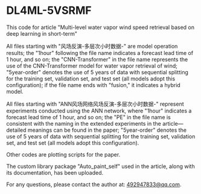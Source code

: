 # DL4ML-5VSRMF
This code for article "Multi-level water vapor wind speed retrieval based on deep learning in short-term"

All files starting with "风场反演-多层次小时数据-" are model operation results; the "1hour" following the file name indicates a forecast lead time of 1 hour, and so on; the "CNN-Transformer" in the file name represents the use of the CNN-Transformer model for water vapor retrieval of wind; "5year-order" denotes the use of 5 years of data with sequential splitting for the training set, validation set, and test set (all models adopt this configuration); if the file name ends with "fusion," it indicates a hybrid model.  

All files starting with "ANN风场网络风场反演-多层次小时数据-" represent experiments conducted using the ANN network, where "1hour" indicates a forecast lead time of 1 hour, and so on; the "PE" in the file name is consistent with the naming in the extended experiments in the article—detailed meanings can be found in the paper; "5year-order" denotes the use of 5 years of data with sequential splitting for the training set, validation set, and test set (all models adopt this configuration).  

Other codes are plotting scripts for the paper.  

The custom library package "Auto_paint_self" used in the article, along with its documentation, has been uploaded.  

For any questions, please contact the author at: 492947833@qq.com.
